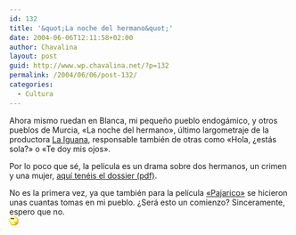 ```yaml
---
id: 132
title: '&quot;La noche del hermano&quot;'
date: 2004-06-06T12:11:58+02:00
author: Chavalina
layout: post
guid: http://www.wp.chavalina.net/?p=132
permalink: /2004/06/06/post-132/
categories:
  - Cultura
---
```

Ahora mismo ruedan en Blanca, mi pequeño pueblo endogámico, y otros pueblos de Murcia, «La noche del hermano», último largometraje de la productora <a href=http://www.la-iguana.com/HTML/principal.htm target=′_blank′>La Iguana</a>, responsable también de otras como «Hola, ¿estás sola?» o «Te doy mis ojos».

Por lo poco que sé, la película es un drama sobre dos hermanos, un crimen y una mujer, <a href=http://www.la-iguana.com/html/LANOCHEDOSSIER.PDF target=′_blank′>aquí tenéis el dossier (pdf)</a>.

No es la primera vez, ya que también para la película <a href=http://www.zinema.com/pelicula/1998/pajarico.htm target=′_blank′>«Pajarico»</a> se hicieron unas cuantas tomas en mi pueblo. ¿Será esto un comienzo? Sinceramente, espero que no.  
![](/imagenes/emoticonos/pensativo.gif)